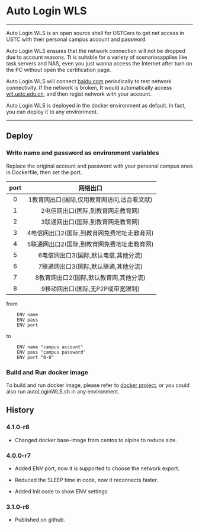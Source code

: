 # Auto Login WLS

---

Auto Login WLS is an open source shell for USTCers to get net access in USTC with their personal campus account and password.

Auto Login WLS ensures that the network connection will not be dropped due to account reasons. Tt is suitable for a variety of scenariosapplies like task servers and NAS, even you just wanna access the Internet after turn on the PC without open the certification page.

Auto Login WLS will connect [baidu.com](http://baidu.com/) periodically to test network connectivity. If the network is broken, It would automatically access [wlt.ustc.edu.cn](http://202.38.64.59/cgi-bin/ip), and then regist network with your account.

Auto Login WLS is deployed in the docker environment as default. In fact, you can deploy it to any environment.

---

## Deploy

### Write name and password as environment variables

Replace the original account and password with your personal campus ones in Dockerfile, then set the port.

|port|网络出口|
|:-:|:-:|
|0|1教育网出口(国际,仅用教育网访问,适合看文献)|
|1|2电信网出口(国际,到教育网走教育网)|
|2|3联通网出口(国际,到教育网走教育网)|
|3|4电信网出口2(国际,到教育网免费地址走教育网)|
|4|5联通网出口2(国际,到教育网免费地址走教育网)|
|5|6电信网出口3(国际,默认电信,其他分流)|
|6|7联通网出口3(国际,默认联通,其他分流)|
|7|8教育网出口2(国际,默认教育网,其他分流)|
|8|9移动网出口(国际,无P2P或带宽限制)|

from
```
	ENV name
	ENV pass
	ENV port
```

to
```
	ENV name "campus account"
	ENV pass "campus password"
	ENV port "0-8"
```

### Build and Run docker image

To build and run docker image, please refer to [docker project](https://www.docker.com/), or you could also run autoLoginWLS.sh in any environment.

## History

### 4.1.0-r8

* Changed docker base-image from centos to alpine to reduce size.

### 4.0.0-r7

* Added ENV port, now it is supported to choose the network export.

* Reduced the SLEEP time in code, now it reconnects faster.

* Added Init code to show ENV settings.

### 3.1.0-r6

* Published on github.